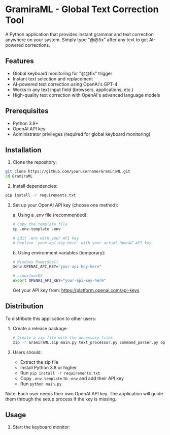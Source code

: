 # GramiraML - Global Text Correction Tool

A Python application that provides instant grammar and text correction anywhere on your system. Simply type "@@fix" after any text to get AI-powered corrections.

## Features

- Global keyboard monitoring for "@@fix" trigger
- Instant text selection and replacement
- AI-powered text correction using OpenAI's GPT-4
- Works in any text input field (browsers, applications, etc.)
- High-quality text correction with OpenAI's advanced language models

## Prerequisites

- Python 3.8+
- OpenAI API key
- Administrator privileges (required for global keyboard monitoring)

## Installation

1. Clone the repository:
```bash
git clone https://github.com/yourusername/GramiraML.git
cd GramiraML
```

2. Install dependencies:
```bash
pip install -r requirements.txt
```

3. Set up your OpenAI API key (choose one method):

   a. Using a .env file (recommended):
   ```bash
   # Copy the template file
   cp .env.template .env
   
   # Edit .env with your API key
   # Replace 'your-api-key-here' with your actual OpenAI API key
   ```

   b. Using environment variables (temporary):
   ```bash
   # Windows PowerShell
   $env:OPENAI_API_KEY="your-api-key-here"
   
   # Linux/macOS
   export OPENAI_API_KEY="your-api-key-here"
   ```

   Get your API key from: https://platform.openai.com/api-keys

## Distribution

To distribute this application to other users:

1. Create a release package:
   ```bash
   # Create a zip file with the necessary files
   zip -r GramiraML.zip main.py text_processor.py command_parser.py openai_client.py requirements.txt .env.template README.md
   ```

2. Users should:
   - Extract the zip file
   - Install Python 3.8 or higher
   - Run `pip install -r requirements.txt`
   - Copy `.env.template` to `.env` and add their API key
   - Run `python main.py`

Note: Each user needs their own OpenAI API key. The application will guide them through the setup process if the key is missing.

## Usage

1. Start the keyboard monitor:
```